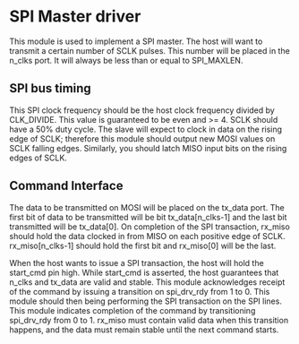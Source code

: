# SPI Master driver
This module is used to implement a SPI master. The host will want to transmit a certain number of SCLK pulses. This number will be placed in the n_clks port. It will always be less than or equal to SPI_MAXLEN.

SPI bus timing
--------------
This SPI clock frequency should be the host clock frequency divided by CLK_DIVIDE. This value is guaranteed to be even and >= 4. SCLK should have a 50% duty cycle. The slave will expect to clock in data on the rising edge of SCLK; therefore this module should output new MOSI values on SCLK falling edges. Similarly, you should latch MISO input bits on the rising edges of SCLK.

Command Interface
-----------------
The data to be transmitted on MOSI will be placed on the tx_data port. The first bit of data to be transmitted will be bit tx_data[n_clks-1] and the last bit transmitted will be tx_data[0]. On completion of the SPI transaction, rx_miso should hold the data clocked in from MISO on each positive edge of SCLK. rx_miso[n_clks-1] should hold the first bit and rx_miso[0] will be the last.

When the host wants to issue a SPI transaction, the host will hold the start_cmd pin high. While start_cmd is asserted, the host guarantees that n_clks and tx_data are valid and stable. This module acknowledges receipt of the command by issuing a transition on spi_drv_rdy from 1 to 0. This module should then being performing the SPI transaction on the SPI lines. This module indicates completion of the command by transitioning spi_drv_rdy from 0 to 1. rx_miso must contain valid data when this transition happens, and the data must remain stable until the next command starts.
